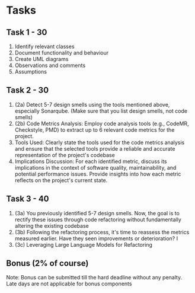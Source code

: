 # Tasks

## Task 1 - 30

1. Identify relevant classes
2. Document functionality and behaviour
3. Create UML diagrams
4. Observations and comments
5. Assumptions

## Task 2 - 30

1. (2a) Detect 5-7 design smells using the tools mentioned above, especially Sonarqube. (Make sure that you list
design smells, not code smells)
2. (2b) Code Metrics Analysis: Employ code analysis tools (e.g., CodeMR,
Checkstyle, PMD) to extract up to 6 relevant code metrics for the project.
3. Tools Used: Clearly state the tools used for the code metrics analysis and
ensure that the selected tools provide a reliable and accurate representation
of the project's codebase
4. Implications Discussion: For each identified metric, discuss its implications
in the context of software quality, maintainability, and potential performance
issues. Provide insights into how each metric reflects on the project's current
state.

## Task 3 - 40

1. (3a) You previously identified 5-7 design smells. Now, the goal is to rectify these issues
through code refactoring without fundamentally altering the existing codebase
2. (3b) Following the refactoring process, it's time to reassess the metrics measured earlier.
Have they seen improvements or deterioration? I
3. (3c) Leveraging Large Language Models for Refactoring

## Bonus (2% of course)

Note: Bonus can be submitted till the hard deadline without any penalty. Late
days are not applicable for bonus components
